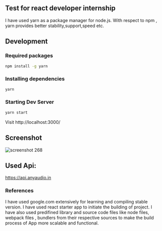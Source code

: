 ## Test for react developer internship

I have used yarn as a package manager for node.js.
With respect to npm , yarn provides better stability,support,speed etc.

## Development

### Required packages
```bash
npm install -g yarn
```

### Installing dependencies
```bash
yarn
```

### Starting Dev Server
```bash
yarn start
```
Visit http://localhost:3000/


## Screenshot
![screenshot 268](https://user-images.githubusercontent.com/17377107/35059273-9a83afda-fbe0-11e7-84cf-3001f43ff8d9.png)


## Used Api:
https://api.anyaudio.in

### References
I have used google.com extensively for learning and compiling stable version.
I have used react starter app to initiate the building of project.
I have also used predifined library and source code files like node files, webpack files ,
bundlers from their respective sources to make the build process of App more scalable and functional.

